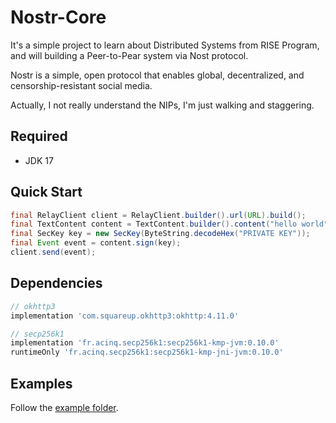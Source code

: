 # Nostr-Core
It's a simple project to learn about Distributed Systems from RISE Program, and will building a Peer-to-Pear system via Nost protocol.

Nostr is a simple, open protocol that enables global, decentralized, and censorship-resistant social media.

Actually, I not really understand the NIPs, I'm just walking and staggering.

## Required
* JDK 17

## Quick Start
```java
final RelayClient client = RelayClient.builder().url(URL).build();
final TextContent content = TextContent.builder().content("hello world").build();
final SecKey key = new SecKey(ByteString.decodeHex("PRIVATE KEY"));
final Event event = content.sign(key); 
client.send(event);
```
## Dependencies
```groovy
// okhttp3
implementation 'com.squareup.okhttp3:okhttp:4.11.0'

// secp256k1
implementation 'fr.acinq.secp256k1:secp256k1-kmp-jvm:0.10.0'
runtimeOnly 'fr.acinq.secp256k1:secp256k1-kmp-jni-jvm:0.10.0'
```

## Examples
Follow the [example folder](./src/main/java/com/distrise/nostr/example).